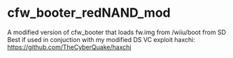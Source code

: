 # cfw_booter_redNAND_mod
A modified version of cfw_booter that loads fw.img from /wiiu/boot from SD
Best if used in conjuction with my modified DS VC exploit haxchi:
https://github.com/TheCyberQuake/haxchi
